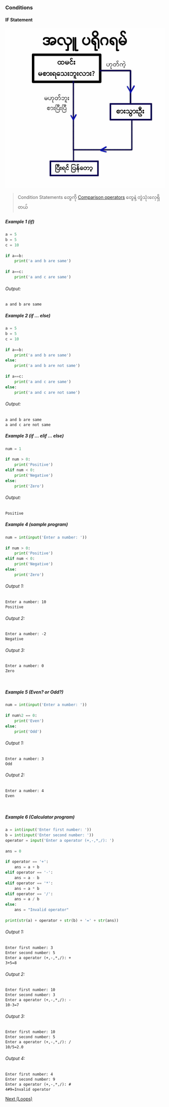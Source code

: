 ### Conditions

#### IF Statement

![IF statement](../img/condition_diagram1.jpg)

> Condition Statements တွေကို [Comparison operators](./operators.md#comparison-operators) တွေနဲ့ တွဲသုံးလေ့ရှိတယ်

##### Example 1 (if)
```python
a = 5
b = 5
c = 10

if a==b:
	print('a and b are same')
	
if a==c:
	print('a and c are same')
```

###### Output:
```
a and b are same
```

##### Example 2 (if ... else)
```python
a = 5
b = 5
c = 10

if a==b:
	print('a and b are same')
else:
	print('a and b are not same')

if a==c:
	print('a and c are same')
else:
	print('a and c are not same')
```

###### Output:
```
a and b are same
a and c are not same
```

##### Example 3 (if ... elif ... else)
```python
num = 1

if num > 0:
	print('Positive')
elif num < 0:
	print('Negative')
else:
	print('Zero')
```

###### Output:
```
Positive
```

##### Example 4 (sample program)
```python
num = int(input('Enter a number: '))

if num > 0:
	print('Positive')
elif num < 0:
	print('Negative')
else:
	print('Zero')
```

###### Output 1:
```
Enter a number: 10
Positive
```
###### Output 2:
```
Enter a number: -2
Negative
```
###### Output 3:
```
Enter a number: 0
Zero
```

<br>

##### Example 5 (Even? or Odd?)
```python
num = int(input('Enter a number: '))

if num%2 == 0:
	print('Even')
else:
	print('Odd')
```
###### Output 1:
```
Enter a number: 3
Odd
```
###### Output 2:
```
Enter a number: 4
Even
```

<br>

##### Example 6 (Calculator program)
```python
a = int(input('Enter first number: '))
b = int(input('Enter second number: '))
operator = input('Enter a operator (+,-,*,/): ')

ans = 0

if operator == '+':
	ans = a + b
elif operator == '-':
	ans = a - b
elif operator == '*':
	ans = a * b
elif operator == '/':
	ans = a / b
else:
	ans = "Invalid operator"

print(str(a) + operator + str(b) + '=' + str(ans))
```
###### Output 1:
```
Enter first number: 3
Enter second number: 5
Enter a operator (+,-,*,/): +
3+5=8
```
###### Output 2:
```
Enter first number: 10
Enter second number: 3
Enter a operator (+,-,*,/): -
10-3=7
```
###### Output 3:
```
Enter first number: 10
Enter second number: 5
Enter a operator (+,-,*,/): /
10/5=2.0
```
###### Output 4:
```
Enter first number: 4
Enter second number: 9
Enter a operator (+,-,*,/): #
4#9=Invalid operator
```

[Next (Loops)](./loops.md)